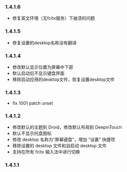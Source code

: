 ### 1.4.1.6

- 修复英文环境（无fcitx服务）下崩溃的问题

### 1.4.1.5

- 修复设置的desktop名称没有翻译

### 1.4.1.4

- 修改默认显示位置为屏幕中下部
- 默认启动后不显示键盘界面
- 移除启动应用的desktop文件，恢复设置desktop文件

### 1.4.1.3

- fix 1001 patch unset

### 1.4.1.2

- 修改默认的主题到 Droid，修改默认布局到 DeepinTouch
- 默认不显示托盘图标
- 修改 desktop 名称为“屏幕键盘”，增加 “设置” 快捷项
- 移除设置的 desktop 文件和自启动 desktop 文件
- 支持在所有 fcitx 输入法中进行切换

### 1.4.1.1
